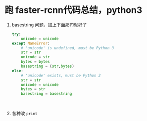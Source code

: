 # 跑 faster-rcnn代码总结，python3



1. basestring 问题，加上下面那句就好了

   ```python
   try:
       unicode = unicode
   except NameError:
       # 'unicode' is undefined, must be Python 3
       str = str
       unicode = str
       bytes = bytes
       basestring = (str,bytes)
   else:
       # 'unicode' exists, must be Python 2
       str = str
       unicode = unicode
       bytes = str
       basestring = basestring
   ```

   ​

2. 各种改 `print`

